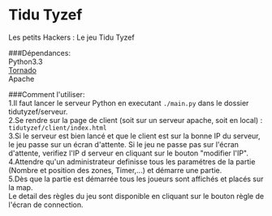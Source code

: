 Tidu Tyzef
=========

Les petits Hackers : Le jeu Tidu Tyzef

###Dépendances: <br>
Python3.3 <br>
 [Tornado](http://www.tornadoweb.org/en/stable/) <br>
 Apache<br>
 
###Comment l'utiliser: <br>
1.Il faut lancer le serveur Python en executant <code>./main.py</code> dans le dossier tidutyzef/serveur. <br>
2.Se rendre sur la page de client (soit sur un serveur apache, soit en local) : <code>tidutyzef/client/index.html</code> <br>
3.Si le serveur est bien lancé et que le client est sur la bonne IP du serveur, le jeu passe sur un écran d'attente.
Si le jeu ne passe pas sur l'écran d'attente, verifiez l'IP d serveur en cliquant sur le bouton "modifier l'IP".
4.Attendre qu'un administrateur definisse tous les paramétres de la partie (Nombre et position des zones, Timer,...) et démarre une partie. <br>
5.Dès que la partie est démarrée tous les joueurs sont affichés et placés sur la map. <br>
Le detail des règles du jeu sont disponible en cliquant sur le bouton règle de l'écran de connection.<br>
